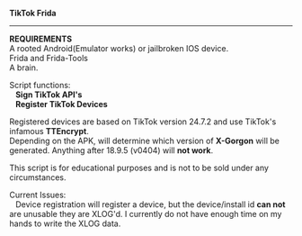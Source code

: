 **TikTok Frida**
__________________
**REQUIREMENTS**  
A rooted Android(Emulator works) or jailbroken IOS device.  
Frida and Frida-Tools  
A brain.

Script functions:  
  &ensp; **Sign TikTok API's**  
  &ensp; **Register TikTok Devices**
  
 Registered devices are based on TikTok version 24.7.2 and use TikTok's infamous **TTEncrypt**.  
 Depending on the APK, will determine which version of **X-Gorgon** will be generated. Anything after 18.9.5 (v0404) will **not work**.  
 
 This script is for educational purposes and is not to be sold under any circumstances.
 
 Current Issues:  
  &ensp; Device registration will register a device, but the device/install id **can not** are unusable they are XLOG'd. I currently do not have enough time on my hands to write the XLOG data.
